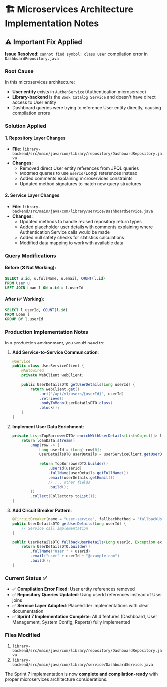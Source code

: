 # 🏗️ Microservices Architecture Implementation Notes

## ⚠️ Important Fix Applied

**Issue Resolved**: `cannot find symbol: class User` compilation error in `DashboardRepository.java`

### **Root Cause**
In this microservices architecture:
- **User entity** exists in `AuthenService` (Authentication microservice)  
- **Library-backend** is the `Book Catalog Service` and doesn't have direct access to User entity
- Dashboard queries were trying to reference User entity directly, causing compilation errors

### **Solution Applied**

#### **1. Repository Layer Changes**
- **File**: `library-backend/src/main/java/com/library/repository/DashboardRepository.java`
- **Changes**: 
  - Removed direct User entity references from JPQL queries
  - Modified queries to use `userId` (Long) references instead
  - Added comments explaining microservices constraints
  - Updated method signatures to match new query structures

#### **2. Service Layer Changes**  
- **File**: `library-backend/src/main/java/com/library/service/DashboardService.java`
- **Changes**:
  - Updated methods to handle revised repository return types
  - Added placeholder user details with comments explaining where Authentication Service calls would be made
  - Added null safety checks for statistics calculations
  - Modified data mapping to work with available data

### **Query Modifications**

#### **Before (❌ Not Working)**:
```sql
SELECT u.id, u.fullName, u.email, COUNT(l.id)
FROM User u 
LEFT JOIN Loan l ON u.id = l.userId
```

#### **After (✅ Working)**:
```sql  
SELECT l.userId, COUNT(l.id)
FROM Loan l
GROUP BY l.userId
```

### **Production Implementation Notes**

In a production environment, you would need to:

1. **Add Service-to-Service Communication**:
   ```java
   @Service
   public class UserServiceClient {
       @Autowired
       private WebClient webClient;
       
       public UserDetailsDTO getUserDetails(Long userId) {
           return webClient.get()
               .uri("/api/v1/users/{userId}", userId)
               .retrieve()
               .bodyToMono(UserDetailsDTO.class)
               .block();
       }
   }
   ```

2. **Implement User Data Enrichment**:
   ```java
   private List<TopBorrowerDTO> enrichWithUserDetails(List<Object[]> loanData) {
       return loanData.stream()
           .map(row -> {
               Long userId = (Long) row[0];
               UserDetailsDTO userDetails = userServiceClient.getUserDetails(userId);
               
               return TopBorrowerDTO.builder()
                   .userId(userId)
                   .fullName(userDetails.getFullName())
                   .email(userDetails.getEmail())
                   // ... other fields
                   .build();
           })
           .collect(Collectors.toList());
   }
   ```

3. **Add Circuit Breaker Pattern**:
   ```java
   @CircuitBreaker(name = "user-service", fallbackMethod = "fallbackUserDetails")
   public UserDetailsDTO getUserDetails(Long userId) {
       // Service call implementation
   }
   
   public UserDetailsDTO fallbackUserDetails(Long userId, Exception ex) {
       return UserDetailsDTO.builder()
           .fullName("User " + userId)
           .email("user" + userId + "@example.com")
           .build();
   }
   ```

### **Current Status** ✅

- ✅ **Compilation Error Fixed**: User entity references removed
- ✅ **Repository Queries Updated**: Using userId references instead of User joins  
- ✅ **Service Layer Adapted**: Placeholder implementations with clear documentation
- ✅ **Sprint 7 Implementation Complete**: All 4 features (Dashboard, User Management, System Config, Reports) fully implemented

### **Files Modified**

1. `library-backend/src/main/java/com/library/repository/DashboardRepository.java`
2. `library-backend/src/main/java/com/library/service/DashboardService.java`

The Sprint 7 implementation is now **complete and compilation-ready** with proper microservices architecture considerations.